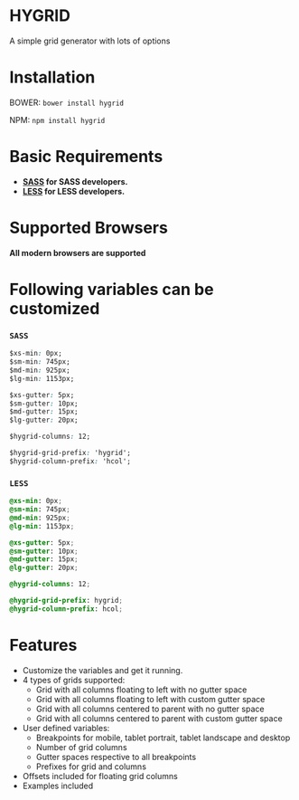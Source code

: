 HYGRID
=======
A simple grid generator with lots of options

Installation
============
BOWER: `bower install hygrid`

NPM: `npm install hygrid`

Basic Requirements
==================
* __[SASS](http://sass-lang.com/) for SASS developers.__
* __[LESS](http://lesscss.org/) for LESS developers.__

Supported Browsers
==================
__All modern browsers are supported__

Following variables can be customized
=====================================

### `SASS`

```css
$xs-min: 0px;
$sm-min: 745px;
$md-min: 925px;
$lg-min: 1153px;

$xs-gutter: 5px;
$sm-gutter: 10px;
$md-gutter: 15px;
$lg-gutter: 20px;

$hygrid-columns: 12;

$hygrid-grid-prefix: 'hygrid';
$hygrid-column-prefix: 'hcol';
```

### `LESS`

```css
@xs-min: 0px;
@sm-min: 745px;
@md-min: 925px;
@lg-min: 1153px;

@xs-gutter: 5px;
@sm-gutter: 10px;
@md-gutter: 15px;
@lg-gutter: 20px;

@hygrid-columns: 12;

@hygrid-grid-prefix: hygrid;
@hygrid-column-prefix: hcol;
```

Features
========
* Customize the variables and get it running.
* 4 types of grids supported:
  * Grid with all columns floating to left with no gutter space
  * Grid with all columns floating to left with custom gutter space
  * Grid with all columns centered to parent with no gutter space
  * Grid with all columns centered to parent with custom gutter space
* User defined variables:
  * Breakpoints for mobile, tablet portrait, tablet landscape and desktop
  * Number of grid columns
  * Gutter spaces respective to all breakpoints
  * Prefixes for grid and columns
* Offsets included for floating grid columns
* Examples included